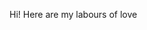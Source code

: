 Hi! 
Here are my labours of love 
<!---
agastyapatri/agastyapatri is a ✨ special ✨ repository because its `README.md` (this file) appears on your GitHub profile.
You can click the Preview link to take a look at your changes.
--->
